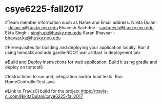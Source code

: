 # csye6225-fall2017

#Team member information such as Name and Email address.
Nikita Dulani - dulani.n@husky.neu.edu
Bhavesh Sachdev - sachdev.b@husky.neu.edu
Ekta Singh - singh.ek@husky.neu.edu
Karan Bhavsar - bhavsar.ka@husky.neu.edu

#Prerequisites for building and deploying your application locally.
Run it using tomcat8 and add gardle:ROOT.war artifact in deployment tab

#Build and Deploy instructions for web application.
Build it using gradle and deploy on tomcat8

#Instructions to run unit, integration and/or load tests.
Run HomeControllerTest.java

#Link to TravisCI build for the project
https://travis-ci.com/NikitaDulani/csye6225-fall2017 



